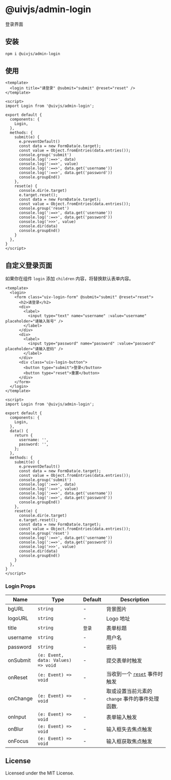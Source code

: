 @uivjs/admin-login
===

登录界面

## 安装

```bash
npm i @uivjs/admin-login
```

## 使用

```vue
<template>
  <login title="请登录" @submit="submit" @reset="reset" />
</template>

<script>
import Login from '@uivjs/admin-login';

export default {
  components: {
    Login,
  },
  methods: {
    submit(e) {
      e.preventDefault()
      const data = new FormData(e.target);
      const value = Object.fromEntries(data.entries());
      console.group('submit')
      console.log(':==>', data)
      console.log(':==>', value)
      console.log(':==>', data.get('username'))
      console.log(':==>', data.get('password'))
      console.groupEnd()
    },
    reset(e) {
      console.dir(e.target)
      e.target.reset();
      const data = new FormData(e.target);
      const value = Object.fromEntries(data.entries());
      console.group('reset')
      console.log(':==>', data.get('username'))
      console.log(':==>', data.get('password'))
      console.log('>>>', value)
      console.dir(data)
      console.groupEnd()
    }
  },
}
</script>
```

## 自定义登录页面

如果你在组件 `login` 添加 `children` 内容，将替换默认表单内容。

```vue
<template>
  <login>
    <form class="uiv-login-form" @submit="submit" @reset="reset">
      <h2>请登录</h2>
      <div>
        <label>
          <input type="text" name="username" :value="username" placeholder="请输入账号" />
        </label>
      </div>
      <div>
        <label>
          <input type="password" name="password" :value="password" placeholder="请输入密码" />
        </label>
      </div>
      <div class="uiv-login-button">
        <button type="submit">登录</button>
        <button type="reset">重置</button>
      </div>
    </form>
  </login>
</template>

<script>
import Login from '@uivjs/admin-login';

export default {
  components: {
    Login,
  },
  data() {
    return {
      username: '',
      password: '',
    };
  },
  methods: {
    submit(e) {
      e.preventDefault()
      const data = new FormData(e.target);
      const value = Object.fromEntries(data.entries());
      console.group('submit')
      console.log(':==>', data)
      console.log(':==>', value)
      console.log(':==>', data.get('username'))
      console.log(':==>', data.get('password'))
      console.groupEnd()
    },
    reset(e) {
      console.dir(e.target)
      e.target.reset();
      const data = new FormData(e.target);
      const value = Object.fromEntries(data.entries());
      console.group('reset')
      console.log(':==>', data.get('username'))
      console.log(':==>', data.get('password'))
      console.log('>>>', value)
      console.dir(data)
      console.groupEnd()
    }
  },
}
</script>
```

### Login Props

Name | Type | Default | Description
---- | ---- | ---- | ----
bgURL | `string` | - | 背景图片
logoURL | `string` | - | Logo 地址
title | `string` | `登录` | 表单标题
username | `string` | - | 用户名
password | `string` | - | 密码
onSubmit | `(e: Event, data: Values) => void` | - | 提交表单时触发
onReset | `(e: Event) => void` | - | 当收到一个 [`reset`](https://developer.mozilla.org/en-US/docs/Web/API/HTMLFormElement/reset_event) 事件时触发
onChange | `(e: Event) => void` | - | 取或设置当前元素的 `change` 事件的事件处理函数.
onInput | `(e: Event) => void` | - | 表单输入触发
onBlur | `(e: Event) => void` | - | 输入框失去焦点触发
onFocus | `(e: Event) => void` | - | 输入框获取焦点触发

## License

Licensed under the MIT License.